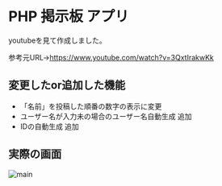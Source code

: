 # PHP 掲示板 アプリ

youtubeを見て作成しました。

参考元URL→https://www.youtube.com/watch?v=3QxtIrakwKk

変更したor追加した機能
-
 - 「名前」を投稿した順番の数字の表示に変更
 - ユーザー名が入力未の場合のユーザー名自動生成 追加
 - IDの自動生成 追加
   
実際の画面
-
![main](https://github.com/Mitsuhashi3/Thread/assets/159995383/37d6cd04-698d-4331-98f6-c4769ff3336a)
   




